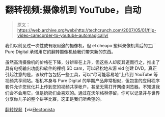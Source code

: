 # 翻转视频:摄像机到 YouTube，自动

> 原文：<https://web.archive.org/web/http://techcrunch.com/2007/05/01/flip-video-camcorder-to-youtube-automagically/>

我们以前见过一次性或有限用途的摄像机，但 el cheapo 塑料录像机背后的工厂 Pure Digital 承诺用它的翻转摄像机给我们带来新的东西。

虽然高清摄像机的价格在下降，分辨率在上升，但这些人却反其道而行之，推出了具有电视输出功能和软件的裸机 SD cam，可以轻松地从源 vid 创建 DVD。真正引起注意的是，该软件包包括一些工具，可以“尽可能容易地”上传到 YouTube 等视频共享网站。相机本身与 Pure Digital 的早期产品非常相似，但包含的应用程序套件允许您优化并上传到您的视频共享帐户，甚至无需打开网络浏览器。不知道我们会不会用它，但是奶奶们会喜欢的。通过在沃尔格林停留，你可以记录并与世界分享你儿子的整个拼字比赛，这正是我们所希望的。

[翻转视频](https://web.archive.org/web/20150908230227/http://macnn.com/rd/76714==http://www.theflip.com/)【via[Electonista](https://web.archive.org/web/20150908230227/http://www.electronista.com/articles/07/05/01/pure.digital.flip.video/)
